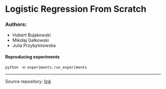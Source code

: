 # Logistic Regression From Scratch

### Authors:

- Hubert Bujakowski
- Mikołaj Gałkowski
- Julia Przybytniowska

#### Reproducing experiments

```python
python -m experiments.run_experiments
```

----------------------------------------------

Source repository: [link](https://github.com/galkowskim/LogisticRegressionFromScratch)